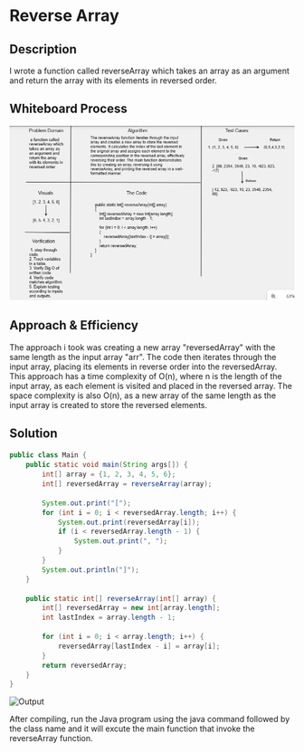 # Reverse Array

## Description

 I wrote a function called reverseArray which takes an array as an argument and return the array with its elements in reversed order.

## Whiteboard Process

![WhiteBoard](../assests/Challenge1%20WhiteBoard.png)

## Approach & Efficiency

The approach i took was creating a new array "reversedArray" with the same length as the input array "arr". The code then iterates through the input array, placing its elements in reverse order into the reversedArray. This approach has a time complexity of O(n), where n is the length of the input array, as each element is visited and placed in the reversed array. The space complexity is also O(n), as a new array of the same length as the input array is created to store the reversed elements.

## Solution

```java
public class Main {
    public static void main(String args[]) {
        int[] array = {1, 2, 3, 4, 5, 6};
        int[] reversedArray = reverseArray(array);
        
        System.out.print("[");
        for (int i = 0; i < reversedArray.length; i++) {
            System.out.print(reversedArray[i]);
            if (i < reversedArray.length - 1) {
                System.out.print(", ");
            }
        }
        System.out.println("]");
    }

    public static int[] reverseArray(int[] array) {
        int[] reversedArray = new int[array.length];
        int lastIndex = array.length - 1;

        for (int i = 0; i < array.length; i++) {
            reversedArray[lastIndex - i] = array[i];
        }
        return reversedArray;
    }
}
````

![Output](../assests/challenge%201%20output.png)

After compiling, run the Java program using the java command followed by the class name and it will excute the main function that invoke the reverseArray function.

